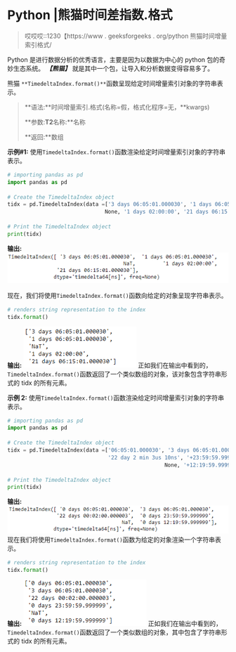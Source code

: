 # Python |熊猫时间差指数.格式

> 哎哎哎::1230【https://www . geeksforgeeks . org/python 熊猫时间增量索引格式/

Python 是进行数据分析的优秀语言，主要是因为以数据为中心的 python 包的奇妙生态系统。 ***【熊猫】*** 就是其中一个包，让导入和分析数据变得容易多了。

熊猫 `**TimedeltaIndex.format()**`函数呈现给定时间增量索引对象的字符串表示。

> **语法:**时间增量索引.格式(名称=假，格式化程序=无，**kwargs)
> 
> **参数:**T2**名称:**名称
> 
> **返回:**数组

**示例#1:** 使用`TimedeltaIndex.format()`函数渲染给定时间增量索引对象的字符串表示。

```py
# importing pandas as pd
import pandas as pd

# Create the TimedeltaIndex object
tidx = pd.TimedeltaIndex(data =['3 days 06:05:01.000030', '1 days 06:05:01.000030',
                               None, '1 days 02:00:00', '21 days 06:15:01.000030'])

# Print the TimedeltaIndex object
print(tidx)
```

**输出:**
![](img/8c690961c447742c0f87e114c75b06ad.png)

现在，我们将使用`TimedeltaIndex.format()`函数向给定的对象呈现字符串表示。

```py
# renders string representation to the index
tidx.format()
```

**输出:**
![](img/4b7dec638bdc0b90bd6e56841974a7e9.png)
正如我们在输出中看到的，`TimedeltaIndex.format()`函数返回了一个类似数组的对象，该对象包含字符串形式的 tidx 的所有元素。

**示例 2:** 使用`TimedeltaIndex.format()`函数渲染给定时间增量索引对象的字符串表示。

```py
# importing pandas as pd
import pandas as pd

# Create the TimedeltaIndex object
tidx = pd.TimedeltaIndex(data =['06:05:01.000030', '3 days 06:05:01.000030',
                                '22 day 2 min 3us 10ns', '+23:59:59.999999',
                                                  None, '+12:19:59.999999'])

# Print the TimedeltaIndex object
print(tidx)
```

**输出:**
![](img/d8ac12d8ea103dff43575f46d793d4e5.png)
现在我们将使用`TimedeltaIndex.format()`函数为给定的对象渲染一个字符串表示。

```py
# renders string representation to the index
tidx.format()
```

**输出:**
![](img/fb217a5acd634b58ca5217a3008e7ed4.png)
正如我们在输出中看到的，`TimedeltaIndex.format()`函数返回了一个类似数组的对象，其中包含了字符串形式的 tidx 的所有元素。